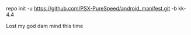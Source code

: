 repo init -u https://github.com/PSX-PureSpeed/android_manifest.git -b kk-4.4

Lost my god dam mind this time
